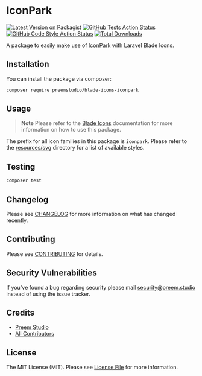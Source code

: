 # IconPark

[![Latest Version on Packagist](https://img.shields.io/packagist/v/preemstudio/blade-icons-iconpark.svg?style=flat-square)](https://packagist.org/packages/preemstudio/blade-icons-iconpark)
[![GitHub Tests Action Status](https://img.shields.io/github/actions/workflow/status/preemstudio/blade-icons-iconpark/run-tests.yml?branch=main&label=tests&style=flat-square)](https://github.com/PreemStudio/blade-icons-iconpark/actions?query=workflow%3Arun-tests+branch%3Amain)
[![GitHub Code Style Action Status](https://img.shields.io/github/actions/workflow/status/preemstudio/blade-icons-iconpark/fix-php-code-style-issues.yml?branch=main&label=code%20style&style=flat-square)](https://github.com/PreemStudio/blade-icons-iconpark/actions?query=workflow%3A"Fix+PHP+code+style+issues"+branch%3Amain)
[![Total Downloads](https://img.shields.io/packagist/dt/preemstudio/blade-icons-iconpark.svg?style=flat-square)](https://packagist.org/packages/preemstudio/blade-icons-iconpark)

A package to easily make use of [IconPark](https://github.com/bytedance/IconPark) with Laravel Blade Icons.

## Installation

You can install the package via composer:

```bash
composer require preemstudio/blade-icons-iconpark
```

## Usage

> **Note**
> Please refer to the [Blade Icons](https://github.com/PreemStudio/blade-icons) documentation for more information on how to use this package.

The prefix for all icon families in this package is `iconpark`. Please refer to the [resources/svg](/resources/svg) directory for a list of available styles.

## Testing

```bash
composer test
```

## Changelog

Please see [CHANGELOG](CHANGELOG.md) for more information on what has changed recently.

## Contributing

Please see [CONTRIBUTING](CONTRIBUTING.md) for details.

## Security Vulnerabilities

If you've found a bug regarding security please mail [security@preem.studio](mailto:security@preem.studio) instead of using the issue tracker.

## Credits

- [Preem Studio](https://github.com/PreemStudio)
- [All Contributors](../../contributors)

## License

The MIT License (MIT). Please see [License File](LICENSE.md) for more information.
